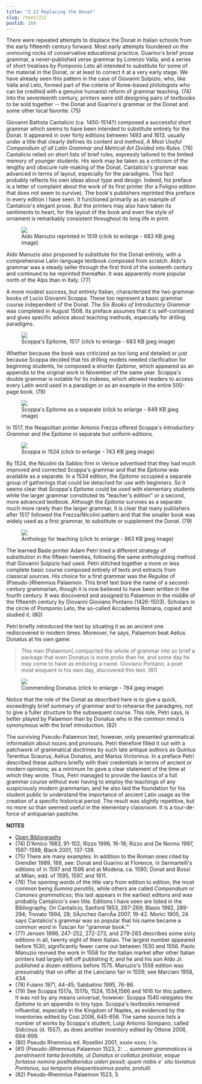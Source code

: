 ```yaml
---
title: "2.12 Replacing the Donat"
slug: /text/212
postid: 169
---
```

There were repeated attempts to displace the Donat in Italian schools from the early fifteenth century forward. Most early attempts foundered on the unmoving rocks of conservative educational practice. Guarino's brief prose grammar, a never-published verse grammar by Lorenzo Valla, and a series of short treatises by Pomponio Leto all intended to substitute for some of the material in the Donat, or at least to correct it at a very early stage. We have already seen this pattern in the case of Giovanni Sulpizio, who, like Valla and Leto, formed part of the coterie of Rome-based philologists who can be credited with a genuine humanist reform of grammar teaching. (74) Into the seventeenth century, printers were still designing pairs of textbooks to be sold together -- the Donat and Guarino's grammar or the Donat and some other local favorite. (75)

Giovanni Battista Cantalicio (ca. 1450-1514?) composed a successful short grammar which seems to have been intended to substitute entirely for the Donat. It appeared in over forty editions between 1493 and 1613, usually under a title that clearly defines its content and method, *A Most Useful Compendium of all Latin Grammar and Metrical Art Divided into Rules*. (76) Cantalicio relied on short lists of brief rules, expressly tailored to the limited memory of younger students. His work may be taken as a criticism of the lengthy and obscure rule-making of the Donat. Cantalicio's grammar was advanced in terms of layout, especially for the paradigms. This fact probably reflects his own ideas about type and design. Indeed, his preface is a letter of complaint about the work of its first printer (for a Foligno edition that does not seem to survive). The book's publishers reprinted this preface in every edition I have seen. It functioned primarily as an example of Cantalicio's elegant prose. But the printers may also have taken its sentiments to heart, for the layout of the book and even the style of ornament is remarkably consistent throughout its long life in print.


<figure class="mkdn-figure">
    <div onClick="createLightbox('/images_full/2.00_Chapter_Two/Case-X-647.55,-Institvtionvm-grammaticarvm-libri-qvatvor,-ti.jpg','Aldo Manuzio reprinted in 1519 (click to enlarge - 683 KB jpeg image)')" class="mkdn-image-link" id="lbimage">
    <img class="mkdn-image" src="/images_full/2.00_Chapter_Two/Case-X-647.55,-Institvtionvm-grammaticarvm-libri-qvatvor,-ti.jpg" />
    <figcaption class="mkdn-figcaption">Aldo Manuzio reprinted in 1519 (click to enlarge - 683 KB jpeg image)</figcaption>
    </div>
</figure>

Aldo Manuzio also proposed to substitute for the Donat entirely, with a comprehensive Latin-language textbook composed from scratch. Aldo's grammar was a steady seller through the first third of the sixteenth century and continued to be reprinted thereafter. It was apparently more popular north of the Alps than in Italy. (77)

A more modest success, but entirely Italian, characterized the two grammar books of Lucio Giovanni Scoppa. These too represent a basic grammar course independent of the Donat. The *Six Books of Introductory Grammar* was completed in August 1508. Its preface assumes that it is self-contained and gives specific advice about teaching methods, especially for drilling paradigms.


<figure class="mkdn-figure">
    <div onClick="createLightbox('/images_full/2.00_Chapter_Two/Case-X-674.798,-Lucii-Ioannis-Scoppae,-Epitome,-folio.124r.jpg','Scoppa's Epitome, 1517 (click to enlarge - 683 KB jpeg image)')" class="mkdn-image-link" id="lbimage">
    <img class="mkdn-image" src="/images_full/2.00_Chapter_Two/Case-X-674.798,-Lucii-Ioannis-Scoppae,-Epitome,-folio.124r.jpg" />
    <figcaption class="mkdn-figcaption">Scoppa's Epitome, 1517 (click to enlarge - 683 KB jpeg image)</figcaption>
    </div>
</figure>

Whether because the book was criticized as too long and detailed or just because Scoppa decided that his drilling models needed clarification for beginning students, he composed a shorter *Epitome*, which appeared as an appendix to the original work in November of the same year. Scoppa's double grammar is notable for its indexes, which allowed readers to access every Latin word used in a paradigm or as an example in the entire 500-page book. (78)


<figure class="mkdn-figure">
    <div onClick="createLightbox('/images_full/2.00_Chapter_Two/Case-X-674.798,-Lucii-Ioannis-Scoppae,-Epitome,-folio.title-.jpg','Scoppa's Epitome as a separate (click to enlarge - 849 KB jpeg image)')" class="mkdn-image-link" id="lbimage">
    <img class="mkdn-image" src="/images_full/2.00_Chapter_Two/Case-X-674.798,-Lucii-Ioannis-Scoppae,-Epitome,-folio.title-.jpg" />
    <figcaption class="mkdn-figcaption">Scoppa's Epitome as a separate (click to enlarge - 849 KB jpeg image)</figcaption>
    </div>
</figure>

In 1517, the Neapolitan printer Antonio Frezza offered Scoppa's *Introductory Grammar* and the *Epitome* in separate but uniform editions.


<figure class="mkdn-figure">
    <div onClick="createLightbox('/images_full/2.00_Chapter_Two/Case-X-674.8,-Grammatices-institutiones-et-in-calce-epit (2).jpg','Scoppa in 1524 (click to enlarge - 743 KB jpeg image)')" class="mkdn-image-link" id="lbimage">
    <img class="mkdn-image" src="/images_full/2.00_Chapter_Two/Case-X-674.8,-Grammatices-institutiones-et-in-calce-epit (2).jpg" />
    <figcaption class="mkdn-figcaption">Scoppa in 1524 (click to enlarge - 743 KB jpeg image)</figcaption>
    </div>
</figure>

By 1524, the Nicolini da Sabbio firm in Venice advertised that they had much improved and corrected Scoppa's grammar and that the *Epitome* was available as a separate. In a 1534 edition, the *Epitome* occupied a separate group of gatherings that could be detached for use with beginners. So it seems clear that Scoppa's *Epitome* could be used with elementary students while the larger grammar constituted its "teacher's edition" or a second, more advanced textbook. Although the *Epitome* survives as a separate much more rarely than the larger grammar, it is clear that many publishers after 1517 followed the Frezza/Nicolini pattern and that the smaller book was widely used as a first grammar, to substitute or supplement the Donat. (79)


<figure class="mkdn-figure">
    <div onClick="createLightbox('/images_full/2.00_Chapter_Two/Case-X-764.67,-Expeditio-Francisci-Draki-eqvitis-Angli-i (2).jpg','Anthology for teaching (click to enlarge - 863 KB jpeg image)')" class="mkdn-image-link" id="lbimage">
    <img class="mkdn-image" src="/images_full/2.00_Chapter_Two/Case-X-764.67,-Expeditio-Francisci-Draki-eqvitis-Angli-i (2).jpg" />
    <figcaption class="mkdn-figcaption">Anthology for teaching (click to enlarge - 863 KB jpeg image)</figcaption>
    </div>
</figure>

The learned Basle printer Adam Petri tried a different strategy of substitution in the fifteen twenties, following the same anthologizing method that Giovanni Sulpizio had used. Petri stitched together a more or less complete basic course composed entirely of texts and extracts from classical sources. His choice for a first grammar was the *Regulae* of (Pseudo-)Rhemnius Palaemon. This brief text bore the name of a second-century grammarian, though it is now believed to have been written in the fourth century. It was discovered and assigned to Palaemon in the middle of the fifteenth century by Giovanni Gioviano Pontano (1426-1503). Scholars in the circle of Pomponio Leto, the so-called Accademia Romana, copied and studied it. (80)

Petri briefly introduced the text by situating it as an ancient one rediscovered in modern times. Moreover, he says, Palaemon beat Aelius Donatus at his own game:

> This man [Palaemon] compacted the whole of grammar into so brief a package that even Donatus is more prolix than he, and some day he may come to have as enduring a name. Gioviano Pontano, a poet most eloquent in his own day, discovered this text. (81)


<figure class="mkdn-figure">
    <div onClick="createLightbox('/images_full/2.00_Chapter_Two/Case-X-764.67,-Expeditio-Francisci-Draki-eqvitis-Angli-i (1).jpg','Commending Donatus (click to enlarge - 784 jpeg image)')" class="mkdn-image-link" id="lbimage">
    <img class="mkdn-image" src="/images_full/2.00_Chapter_Two/Case-X-764.67,-Expeditio-Francisci-Draki-eqvitis-Angli-i (1).jpg" />
    <figcaption class="mkdn-figcaption">Commending Donatus (click to enlarge - 784 jpeg image)</figcaption>
    </div>
</figure>

Notice that the role of the Donat as described here is to give a quick, exceedingly brief summary of grammar and to rehearse the paradigms, not to give a fuller structure to the subsequent course. This role, Petri says, is better played by Palaemon than by Donatus who in the common mind is synonymous with the brief introduction. (82)

The surviving Pseudo-Palaemon text, however, only presented grammatical information about nouns and pronouns. Petri therefore filled it out with a patchwork of grammatical doctrines by such late antique authors as Quintus Terentius Scaurus, Aelius Donatus, and Marius Victorinus. In a preface Petri described these authors briefly with their credentials in terms of ancient or modern opinions; as a minimum he gave a clear statement of the time at which they wrote. Thus, Petri managed to provide the basics of a full grammar course without ever having to employ the teachings of any suspiciously modern grammarian, and he also laid the foundation for his student public to understand the importance of ancient Latin usage as the creation of a specific historical period. The result was slightly repetitive, but no more so than seemed useful in the elementary classroom. It is a tour-de-force of antiquarian pastiche.

**NOTES**
* [Open Bibliography](/bibliography.pdf)
* (74) D'Amico 1983, 91-102; Rizzo 1996, 16-18; Rizzo and De Nonno 1997, 1597-1598; Black 2001, 137-139.
* (75) There are many examples. In addition to the Roman ones cited by Grendler 1989, 189, see: Donat and Guarino at Florence, in Sermartelli's editions of in 1597 and 1596 and at Modena, ca. 1590; Donat and Bossi at Milan, edd. of 1595, 1597, and 1611.
* (76) The opening words of the title vary from edition to edition, the most common being *Summa perutilis*, while others are called *Compendium* or *Canones grammatices*; this last appears in the earliest editons and was probably Cantalicio's own title. Editions I have seen are listed in the Bibliography. On Cantalicio, Sanford 1953, 267-269; Blasio 1992, 289-294; Trovato 1994, 28; SÃ¡nchez GarcÃ­a 2007, 19-42. Morici 1905, 24 says Cantalicio's grammar was so popular that his name became a common word in Tuscan for "grammar book."'
* (77) Jensen 1998, 247-252, 272-273, and 279-283 describes some sixty editions in all, twenty eight of them Italian. The largest number appeared before 1530; significantly fewer came out between 1530 and 1556. Paolo Manuzio revived the work in 1558 for the Italian market after other Italian printers had largely left off publishing it; and he and his son Aldo Jr. published a dozen editions before 1575. Manuzio's 1558 edition was presumably that on offer at the Lanciano fair in 1559; see Marciani 1958, 434.
* (78) Fuiano 1971, 44-45; Sabbatino 1995, 76-86.
* (79) See Scoppa 1517a, 1517b, 1524, 1534,1566 and 1616 for this pattern. It was not by any means universal, however: Scoppa 1540 relegates the *Epitome* to an appendix in tiny type. Scoppa's textbooks remained influential, especially in the Kingdom of Naples, as evidenced by the inventories edited by Cosi 2006, 645-656. The same source lists a number of works by Scoppa's student, Luigi Antonio Sompano, called Sidicinus (d. 1557), as does another inventory edited by Ottone 2006, 694-699.
* (80) Pseudo Rhemnius ed. Rosellini 2001, xxxiv-xxxv, l-lv.
* (81) (Pseudo-)Rhemnius Palaemon 1523, 2: *... summam grammatices is perstrinxerit tanta brevitate, ut Donatus ei collatus prolixior, eoque fortasse nomine posthabendus uideri possit; quem nobis e` situ Iovianus Pontanus, sui temporis eloquentissimus poeta, protulit.*
* (82) Pseudo-Rhemnius Palaemon 1523, 3.
